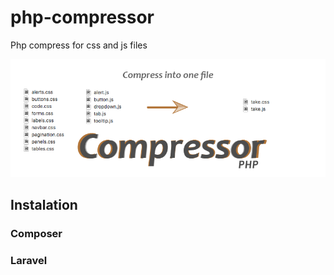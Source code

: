 

# php-compressor
Php compress for css and js files

![banner.png](assets/banner.png)

## Instalation

### Composer

### Laravel

```php


```